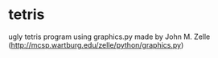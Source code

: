 # tetris
ugly tetris program using graphics.py made by John M. Zelle (http://mcsp.wartburg.edu/zelle/python/graphics.py)
